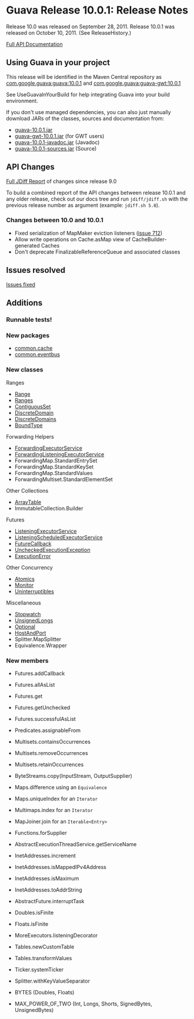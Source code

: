 # Guava Release 10.0.1: Release Notes #

Release 10.0 was released on September 28, 2011. Release 10.0.1 was released on October 10, 2011.  (See ReleaseHistory.)

[Full API Documentation](http://docs.guava-libraries.googlecode.com/git-history/v10.0.1/javadoc/index.html)

## Using Guava in your project ##

This release will be identified in the Maven Central repository as [com.google.guava:guava:10.0.1](http://search.maven.org/#artifactdetails%7Ccom.google.guava%7Cguava%7C10.0.1%7Cjar) and [com.google.guava:guava-gwt:10.0.1](http://search.maven.org/#artifactdetails%7Ccom.google.guava%7Cguava-gwt%7C10.0.1%7Cjar)

See UseGuavaInYourBuild for help integrating Guava into your build environment.

If you don't use managed dependencies, you can also just manually download JARs of the classes, sources and documentation from:

  * [guava-10.0.1.jar](http://search.maven.org/remotecontent?filepath=com/google/guava/guava/10.0.1/guava-10.0.1.jar)
  * [guava-gwt-10.0.1.jar](http://search.maven.org/remotecontent?filepath=com/google/guava/guava-gwt/10.0.1/guava-gwt-10.0.1.jar) (for GWT users)
  * [guava-10.0.1-javadoc.jar](http://search.maven.org/remotecontent?filepath=com/google/guava/guava/10.0.1/guava-10.0.1-javadoc.jar) (Javadoc)
  * [guava-10.0.1-sources.jar](http://search.maven.org/remotecontent?filepath=com/google/guava/guava/10.0.1/guava-10.0.1-sources.jar) (Source)

## API Changes ##

[Full JDiff Report](http://docs.guava-libraries.googlecode.com/git-history/v10.0.1/jdiff/changes.html) of changes since release 9.0

To build a combined report of the API changes between release 10.0.1 and any older release, check out our docs tree and run `jdiff/jdiff.sh` with the previous release number as argument (example: `jdiff.sh 5.0`).

### Changes between 10.0 and 10.0.1 ###

  * Fixed serialization of MapMaker eviction listeners ([issue 712](https://code.google.com/p/guava-libraries/issues/detail?id=712))
  * Allow write operations on Cache.asMap view of CacheBuilder-generated Caches
  * Don't deprecate FinalizableReferenceQueue and associated classes

## Issues resolved ##

[Issues fixed](http://code.google.com/p/guava-libraries/issues/list?can=1&q=milestone%3DRelease10+status%3DFixed&sort=id+-owner&colspec=ID+Type+Status+Milestone+Summary&nobtn=Update)

## Additions ##

### Runnable tests! ###

### New packages ###

  * [common.cache](http://docs.guava-libraries.googlecode.com/git-history/v10.0.1/javadoc/com/google/common/cache/package-summary.html)
  * [common.eventbus](http://docs.guava-libraries.googlecode.com/git-history/v10.0.1/javadoc/com/google/common/eventbus/package-summary.html)

### New classes ###

Ranges

  * [Range](http://docs.guava-libraries.googlecode.com/git-history/v10.0.1/javadoc/com/google/common/collect/Range.html)
  * [Ranges](http://docs.guava-libraries.googlecode.com/git-history/v10.0.1/javadoc/com/google/common/collect/Ranges.html)
  * [ContiguousSet](http://docs.guava-libraries.googlecode.com/git-history/v10.0.1/javadoc/com/google/common/collect/ContiguousSet.html)
  * [DiscreteDomain](http://docs.guava-libraries.googlecode.com/git-history/v10.0.1/javadoc/com/google/common/collect/DiscreteDomain.html)
  * [DiscreteDomains](http://docs.guava-libraries.googlecode.com/git-history/v10.0.1/javadoc/com/google/common/collect/DiscreteDomains.html)
  * [BoundType](http://docs.guava-libraries.googlecode.com/git-history/v10.0.1/javadoc/com/google/common/collect/BoundType.html)

Forwarding Helpers

  * [ForwardingExecutorService](http://docs.guava-libraries.googlecode.com/git-history/v10.0.1/javadoc/com/google/common/util/concurrent/ForwardingExecutorService.html)
  * [ForwardingListeningExecutorService](http://docs.guava-libraries.googlecode.com/git-history/v10.0.1/javadoc/com/google/common/util/concurrent/ForwardingListeningExecutorService.html)
  * ForwardingMap.StandardEntrySet
  * ForwardingMap.StandardKeySet
  * ForwardingMap.StandardValues
  * ForwardingMultiset.StandardElementSet

Other Collections

  * [ArrayTable](http://docs.guava-libraries.googlecode.com/git-history/v10.0.1/javadoc/com/google/common/collect/ArrayTable.html)
  * ImmutableCollection.Builder

Futures

  * [ListeningExecutorService](http://docs.guava-libraries.googlecode.com/git-history/v10.0.1/javadoc/com/google/common/util/concurrent/ListeningExecutorService.html)
  * [ListeningScheduledExecutorService](http://docs.guava-libraries.googlecode.com/git-history/v10.0.1/javadoc/com/google/common/util/concurrent/ListeningScheduledExecutorService.html)
  * [FutureCallback](http://docs.guava-libraries.googlecode.com/git-history/v10.0.1/javadoc/com/google/common/util/concurrent/FutureCallback.html)
  * [UncheckedExecutionException](http://docs.guava-libraries.googlecode.com/git-history/v10.0.1/javadoc/com/google/common/util/concurrent/UncheckedExecutionException.html)
  * [ExecutionError](http://docs.guava-libraries.googlecode.com/git-history/v10.0.1/javadoc/com/google/common/util/concurrent/ExecutionError.html)

Other Concurrency

  * [Atomics](http://docs.guava-libraries.googlecode.com/git-history/v10.0.1/javadoc/com/google/common/util/concurrent/Atomics.html)
  * [Monitor](http://docs.guava-libraries.googlecode.com/git-history/v10.0.1/javadoc/com/google/common/util/concurrent/Monitor.html)
  * [Uninterruptibles](http://docs.guava-libraries.googlecode.com/git-history/v10.0.1/javadoc/com/google/common/util/concurrent/Uninterruptibles.html)

Miscellaneous

  * [Stopwatch](http://docs.guava-libraries.googlecode.com/git-history/v10.0.1/javadoc/com/google/common/base/Stopwatch.html)
  * [UnsignedLongs](http://docs.guava-libraries.googlecode.com/git-history/v10.0.1/javadoc/com/google/common/primitives/UnsignedLongs.html)
  * [Optional](http://docs.guava-libraries.googlecode.com/git-history/v10.0.1/javadoc/com/google/common/base/Optional.html)
  * [HostAndPort](http://docs.guava-libraries.googlecode.com/git-history/v10.0.1/javadoc/com/google/common/net/HostAndPort.html)
  * Splitter.MapSplitter
  * Equivalence.Wrapper

### New members ###

  * Futures.addCallback
  * Futures.allAsList
  * Futures.get
  * Futures.getUnchecked
  * Futures.successfulAsList

  * Predicates.assignableFrom

  * Multisets.containsOccurrences
  * Multisets.removeOccurrences
  * Multisets.retainOccurrences

  * ByteStreams.copy(InputStream, OutputSupplier)

  * Maps.difference using an `Equivalence`
  * Maps.uniqueIndex for an `Iterator`
  * Multimaps.index for an `Iterator`
  * MapJoiner.join for an `Iterable<Entry>`

  * Functions.forSupplier

  * AbstractExecutionThreadService.getServiceName

  * InetAddresses.increment
  * InetAddresses.isMappedIPv4Address
  * InetAddresses.isMaximum
  * InetAddresses.toAddrString

  * AbstractFuture.interruptTask

  * Doubles.isFinite
  * Floats.isFinite

  * MoreExecutors.listeningDecorator

  * Tables.newCustomTable
  * Tables.transformValues

  * Ticker.systemTicker

  * Splitter.withKeyValueSeparator

  * BYTES (Doubles, Floats)
  * MAX\_POWER\_OF\_TWO (Int, Longs, Shorts, SignedBytes, UnsignedBytes)

